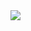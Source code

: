 <img src="https://capsule-render.vercel.app/api?type=wave&color=auto&height=200&section=header&text=Glog&fontSize=90" />
